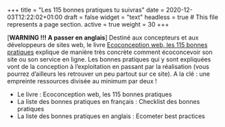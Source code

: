 +++
title = "Les 115 bonnes pratiques tu suivras"
date = 2020-12-03T12:22:02+01:00
draft = false
widget = "text"
headless = true  # This file represents a page section.
active = true
weight = 30
+++

[**WARNING !!! A passer en anglais**] Destiné aux concepteurs et aux développeurs de sites web, le livre
[Ecoconception web, les 115 bonnes pratiques](https://ecoconceptionweb.com/) explique de manière très concrète comment
écoconcevoir son site ou son service en ligne. Les bonnes pratiques qui y sont expliquées vont de la conception à
l’exploitation en passant par la réalisation (vous pourrez d’ailleurs les retrouver un peu partout sur ce site). A la
clé : une empreinte ressources divisée au minimum par deux !

- Le livre : Ecoconception web, les 115 bonnes pratiques
- La liste des bonnes pratiques en français : Checklist des bonnes pratiques
- La liste des bonnes pratiques en anglais : Ecometer best practices
